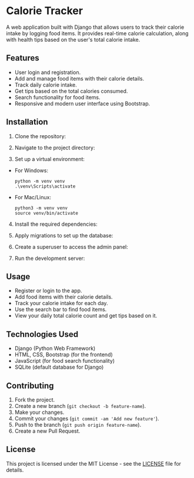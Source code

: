 # Calorie Tracker
A web application built with Django that allows users to track their calorie intake by logging food items. It provides real-time calorie calculation, along with health tips based on the user's total calorie intake.
## Features
- User login and registration.
- Add and manage food items with their calorie details.
- Track daily calorie intake.
- Get tips based on the total calories consumed.
- Search functionality for food items.
- Responsive and modern user interface using Bootstrap.
## Installation

1. Clone the repository:
2. Navigate to the project directory:

3. Set up a virtual environment:
- For Windows:
  ```
  python -m venv venv
  .\venv\Scripts\activate
  ```
- For Mac/Linux:
  ```
  python3 -m venv venv
  source venv/bin/activate
  ```

4. Install the required dependencies:

5. Apply migrations to set up the database:

6. Create a superuser to access the admin panel:
 
7. Run the development server:

## Usage
- Register or login to the app.
- Add food items with their calorie details.
- Track your calorie intake for each day.
- Use the search bar to find food items.
- View your daily total calorie count and get tips based on it.

## Technologies Used
- Django (Python Web Framework)
- HTML, CSS, Bootstrap (for the frontend)
- JavaScript (for food search functionality)
- SQLite (default database for Django)

## Contributing
1. Fork the project.
2. Create a new branch (`git checkout -b feature-name`).
3. Make your changes.
4. Commit your changes (`git commit -am 'Add new feature'`).
5. Push to the branch (`git push origin feature-name`).
6. Create a new Pull Request.

## License
This project is licensed under the MIT License - see the [LICENSE](LICENSE) file for details.




